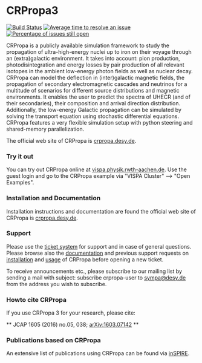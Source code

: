 CRPropa3
========

[![Build Status](https://travis-ci.org/CRPropa/CRPropa3.svg?branch=master)](https://travis-ci.org/CRPropa/CRPropa3)
[![Average time to resolve an issue](http://isitmaintained.com/badge/resolution/CRPropa/CRPropa3.svg)](http://isitmaintained.com/project/CRPropa/CRPropa3 "Average time to resolve an issue")
[![Percentage of issues still open](http://isitmaintained.com/badge/open/CRPropa/CRPropa3.svg)](http://isitmaintained.com/project/CRPropa/CRPropa3 "Percentage of issues still open")

CRPropa is a publicly available simulation framework to study the propagation
of ultra-high-energy nuclei up to iron on their voyage through an
(extra)galactic environment. It takes into account: pion production,
photodisintegration and energy losses by pair production of all relevant
isotopes in the ambient low-energy photon fields as well as nuclear decay.
CRPropa can model the deflection in (inter)galactic magnetic fields, the
propagation of secondary electromagnetic cascades and neutrinos for a multitude
of scenarios for different source distributions and magnetic environments. It
enables the user to predict the spectra of UHECR (and of their secondaries),
their composition and arrival direction distribution. Additionally, the
low-energy Galactic propagation can be simulated by solving the transport
equation using stochastic differential equations. CRPropa features a very
flexible simulation setup with python steering and shared-memory
parallelization.

The official web site of CRPropa is [crpropa.desy.de](https://crpropa.desy.de/).

### Try it out
You can try out CRPropa online at [vispa.physik.rwth-aachen.de](https://vispa.physik.rwth-aachen.de/).
Use the guest login and go to the CRPropa example via "VISPA Cluster" --> "Open Examples".

### Installation and Documentation
Installation instructions and documentation are found the official web site of
CRPropa is [crpropa.desy.de](https://crpropa.desy.de/).

### Support
Please use the [ticket system](https://github.com/CRPropa/CRPropa3/issues) for
support and in case of general questions. Please browse also the
[documentation](https://crpropa.desy.de/) and previous support requests on
[installation](https://github.com/CRPropa/CRPropa3/issues?utf8=%E2%9C%93&q=is%3Aissue+label%3Ainstallation+)
and
[usage](https://github.com/CRPropa/CRPropa3/issues?utf8=%E2%9C%93&q=label%3Ausage-question+)
of CRPropa before opening a new ticket.

To receive announcements etc., please subscribe to our mailing list by sending
a mail with subject: subscribe crpropa-user to sympa@desy.de from the address
you wish to subscribe.

### Howto cite CRPropa
If you use CRPropa 3 for your research, please cite:

** JCAP 1605 (2016) no.05, 038; [arXiv:1603.07142](https://arxiv.org/abs/1603.07142) **


### Publications based on CRPropa
An extensive list of publications using CRPropa can be found via
[inSPIRE](http://inspirehep.net/search?ln=en&ln=en&p=refersto%3Arecid%3A1322902+or+refersto%3Arecid%3A1432676+or+refersto%3Arecid%3A1242078&of=hb&action_search=Search&sf=earliestdate&so=d&rm=&rg=25&sc=0).

